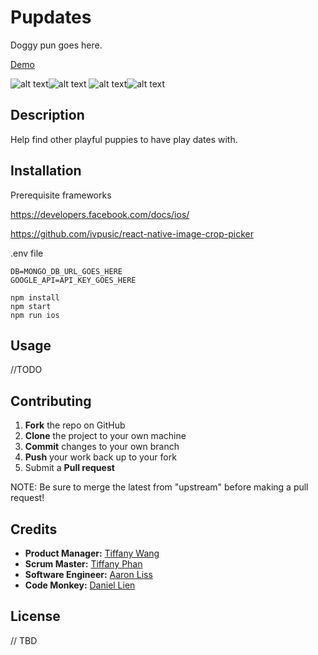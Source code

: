 # Pupdates
Doggy pun goes here. 

[Demo](https://drive.google.com/open?id=1D0vGmAoIK6L6EWOwn8VacPglBXtQcrsf)

![alt text](https://i.imgur.com/zFFosRF.png)![alt text](https://i.imgur.com/ztlOuCV.png)
![alt text](https://i.imgur.com/I7rJsD4.png)![alt text](https://i.imgur.com/VnxdQFJ.png)

## Description 
Help find other playful puppies to have play dates with.

## Installation

Prerequisite frameworks

https://developers.facebook.com/docs/ios/

https://github.com/ivpusic/react-native-image-crop-picker

.env file
```
DB=MONGO_DB_URL_GOES_HERE
GOOGLE_API=API_KEY_GOES_HERE
```
```
npm install
npm start
npm run ios
```

## Usage

//TODO

## Contributing

 1. **Fork** the repo on GitHub
 2. **Clone** the project to your own machine
 3. **Commit** changes to your own branch
 4. **Push** your work back up to your fork
 5. Submit a **Pull request**

NOTE: Be sure to merge the latest from "upstream" before making a pull request!

## Credits
- **Product Manager:** [Tiffany Wang](https://github.com/wtiffany)
- **Scrum Master:** [Tiffany Phan](https://github.com/tiffanylphan)
- **Software Engineer:** [Aaron Liss](https://github.com/ajliss)
- **Code Monkey:** [Daniel Lien](https://github.com/Audiodrome)

## License
// TBD